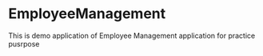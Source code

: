 # EmployeeManagement
This is demo application of Employee Management application for practice pusrpose
